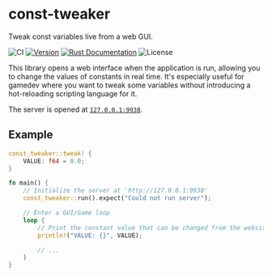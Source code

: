 # const-tweaker
Tweak const variables live from a web GUI.

![CI](https://github.com/tversteeg/const-tweaker/workflows/CI/badge.svg)
<a href="https://crates.io/crates/const-tweaker"><img src="https://img.shields.io/crates/v/const-tweaker.svg" alt="Version"/></a>
<a href="https://docs.rs/const-tweaker"><img src="https://img.shields.io/badge/api-rustdoc-blue.svg" alt="Rust Documentation"/></a>
<img src="https://img.shields.io/crates/l/const-tweaker.svg" alt="License"/>

This library opens a web interface when the application is run, allowing you to change the values of constants in real time.
It's especially useful for gamedev where you want to tweak some variables without introducing a hot-reloading scripting language for it.

The server is opened at [`127.0.0.1:9938`](http://127.0.0.1:9938).

## Example

```rust
const_tweaker::tweak! {
    VALUE: f64 = 0.0;
}

fn main() {
	// Initialize the server at 'http://127.0.0.1:9938'
	const_tweaker::run().expect("Could not run server");

	// Enter a GUI/Game loop
	loop {
		// Print the constant value that can be changed from the website
		println!("VALUE: {}", VALUE);

		// ...
	}
}
```
